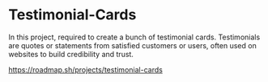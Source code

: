 # Testimonial-Cards
In this project, required to create a bunch of testimonial cards. Testimonials are quotes or statements from satisfied customers or users, often used on websites to build credibility and trust.


https://roadmap.sh/projects/testimonial-cards
